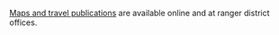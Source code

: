 [Maps and travel publications](https://www.fs.usda.gov/main/shoshone/maps-pubs "Shoshone 
    maps and publications")
    are available online and at ranger district offices.